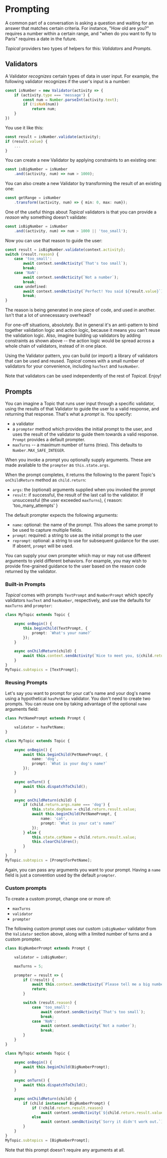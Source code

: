 # Prompting

A common part of a conversation is asking a question and waiting for an answer that matches certain criteria. For instance, "How old are you?" requires a number within a certain range, and "when do you want to fly to Paris" requires a date in the future.

*Topical* providers two types of helpers for this: *Validators* and *Prompts*.

## Validators

A Validator *recognizes* certain types of data in user input. For example, the following validator recognizes if the user's input is a number:
```ts
const isNumber = new Validator(activity => {
    if (activity.type === 'message') {
        const num = Number.parseInt(activity.text);
        if (!isNaN(num))
            return num;
    }
})
```
You use it like this:
```ts
const result = isNumber.validate(activity);
if (result.value) {
    ...
}
```
You can create a new Validator by applying constraints to an existing one:
```ts
const isBigNumber = isNumber
    .and((activity, num) => num > 1000);
```
You can also create a new Validator by transforming the result of an existing one:
```ts
const getRange = isNumber
    .transform((activity, num) => { min: 0, max: num});
```
One of the useful things about *Topical* validators is that you can provide a *reason* why something doesn't validate:
```ts
const isBigNumber = isNumber
    .and((activity, num) => num > 1000 || 'too_small');
```
Now you can use that reason to guide the user:
```ts
const result = isBigNumber.validate(context.activity);
switch (result.reason) {
    case 'too_small':
        await context.sendActivity(`That's too small`);
        break;
    case 'NaN':
        await context.sendActicity(`Not a number`);
        break;
    case undefined:
        await context.sendActivity(`Perfect! You said ${result.value}`);
        break;
}
```
The reason is being generated in one piece of code, and used in another. Isn't that a lot of unnecessasry overhead?

For one-off situations, absolutely. But in general it's an anti-pattern to bind together validation logic and action logic, because it means you can't reuse the validation logic. Also, imagine building up validators by adding constraints as shown above -- the action logic would be spread across a whole chain of validators, instead of in one place.

Using the Validator pattern, you can build (or import) a library of validators that can be used and reused. *Topical* comes with a small number of validators for your convenience, including `hasText` and `hasNumber`.

Note that validators can be used independently of the rest of *Topical*. Enjoy!

## Prompts

You can imagine a Topic that runs user input through a specific validator, using the results of that Validator to guide the user to a valid response, and returning that response. That's what a *prompt* is. You specify:

* a validator
* a `prompter` method which provides the initial prompt to the user, and uses the result of the validator to guide them towards a valid response. `Prompt` provides a default prompter.
* `maxTurns` -- a maximum number of turns (tries). This defaults to `Number.MAX_SAFE_INTEGER`.

When you invoke a prompt you optionally supply arguments. These are made available to the `prompter` as `this.state.args`.

When the prompt completes, it returns the following to the parent Topic's `onChildReturn` method as `child.return`:

* `args`: the (optional) arguments supplied when you invoked the prompt
* `result`: if successful, the result of the last call to the validator. If unsuccessful (the user exceeded `maxTurns`), { reason: 'too_many_attempts' }

The default prompter expects the following arguments:

* `name`: optional: the name of the prompt. This allows the same prompt to be used to capture multiple fields.
* `prompt`: required: a string to use as the initial prompt to the user
* `reprompt`:  optional: a string to use for subsequent guidance for the user. If absent, `prompt` will be used.

You can supply your own prompter which may or may not use different arguments to yield different behaviors. For example, you may wish to provide fine-grained guidance to the user based on the reason code returned by the validator.

### Built-in Prompts

*Topical* comes with prompts `TextPrompt` and `NumberPrompt` which specify validators `hasText` and `hasNumber`, respectively, and use the defaults for `maxTurns` and `prompter`:
```ts
class MyTopic extends Topic {

    async onBegin() {
        this.beginChild(TextPrompt, {
            prompt: `What's your name?`
        });
    }

    async onChildReturn(child) {
        await this.context.sendActivity(`Nice to meet you, ${child.return.result.value}`);
    }
}
MyTopic.subtopics = [TextPrompt];
```

### Reusing Prompts

Let's say you want to prompt for your cat's name and your dog's name using a hypothetical `hasPetName` validator. You don't need to create two prompts. You can reuse one by taking advantage of the optional `name` arguments field:
```ts
class PetNamePrompt extends Prompt {

    validator = hasPetName;
}

class MyTopic extends Topic {

    async onBegin() {
        await this.beginChild(PetNamePrompt, {
            name: 'dog', 
            prompt: `What is your dog's name?`
        });
    }

    async onTurn() {
        await this.dispatchToChild();
    }

    async onChildReturn(child) {
        if (child.return.args.name === 'dog') {
            this.state.dogName = child.return.result.value;
            await this.beginChild(PetNamePrompt, {
                name: 'cat',
                prompt: `What is your cat's name?`
            });
        } else {
            this.state.catName = child.return.result.value;
            this.clearChildren();
        }
    }
}
MyTopic.subtopics = [PromptForPetName];
```

Again, you can pass any arguments you want to your prompt. Having a `name` field is just a convention used by the default `prompter`.

### Custom prompts

To create a custom prompt, change one or more of:
* `maxTurns`
* `validator`
* `prompter`

The following custom prompt uses our custom `isBigNumber` validator from the `Validator` section above, along with a limited number of turns and a custom prompter.
```ts
class BigNumberPrompt extends Prompt {

    validator = isBigNumber;

    maxTurns = 5;

    prompter = result => {
        if (!result) {
            await this.context.sendActivity(`Please tell me a big number.`);
            return;
        }

        switch (result.reason) {
            case 'too_small':
                await context.sendActivity(`That's too small`);
                break;
            case 'NaN':
                await context.sendActivity(`Not a number`);
                break;
        }
    }
}

class MyTopic extends Topic {

    async onBegin() {
        await this.beginChild(BigNumberPrompt);
    }

    async onTurn() {
        await this.dispatchToChild();
    }

    async onChildReturn(child) {
        if (child instanceof BigNumberPrompt) {
            if (!child.return.result.reason)
                await context.sendActivity(`${child.return.result.value} is indeed a big number.`);
            else
                await context.sendActivity(`Sorry it didn't work out.`);
        }
    }
}
MyTopic.subtopics = [BigNumberPrompt];
```
Note that this prompt doesn't require any arguments at all. 

